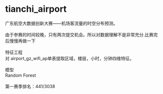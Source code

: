# tianchi_airport
广东航空大数据创新大赛——机场客流量的时空分布预测。<br>
<br>
由于参赛的时间较晚，只有两次提交机会。所以对数据理解不是非常充分.比赛完后慢慢再做一下<br>
<br>
特征工程<br>
对 airport_gz_wifi_ap单表提取区域，楼层，小时，分钟四维特征。
<br>
<br>
模型<br>
Random Forest
<br>
<br>
第一赛季排名：441/3038
